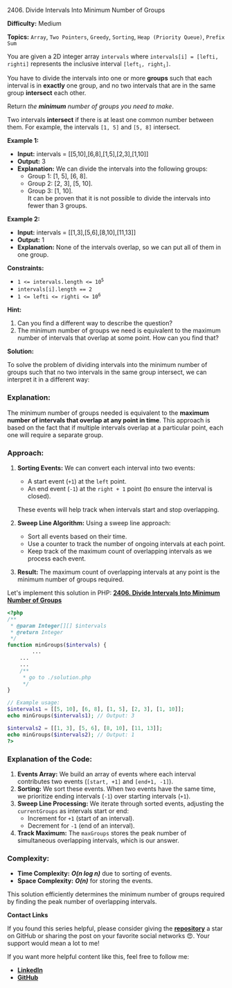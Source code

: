 2406\. Divide Intervals Into Minimum Number of Groups

**Difficulty:** Medium

**Topics:** `Array`, `Two Pointers`, `Greedy`, `Sorting`, `Heap (Priority Queue)`, `Prefix Sum`

You are given a 2D integer array `intervals` where `intervals[i] = [lefti, righti]` represents the inclusive interval <code>[left<sub>i</sub>, right<sub>i</sub>]</code>.

You have to divide the intervals into one or more **groups** such that each interval is in **exactly** one group, and no two intervals that are in the same group **intersect** each other.

Return _the **minimum** number of groups you need to make_.

Two intervals **intersect** if there is at least one common number between them. For example, the intervals `[1, 5]` and `[5, 8]` intersect.

**Example 1:**

- **Input:** intervals = [[5,10],[6,8],[1,5],[2,3],[1,10]]
- **Output:** 3
- **Explanation:** We can divide the intervals into the following groups:
  - Group 1: [1, 5], [6, 8].
  - Group 2: [2, 3], [5, 10].
  - Group 3: [1, 10].\
    It can be proven that it is not possible to divide the intervals into fewer than 3 groups.

**Example 2:**

- **Input:** intervals = [[1,3],[5,6],[8,10],[11,13]]
- **Output:** 1
- **Explanation:** None of the intervals overlap, so we can put all of them in one group.

**Constraints:**

- <code>1 <= intervals.length <= 10<sup>5</sup></code>
- `intervals[i].length == 2`
- <code>1 <= lefti <= righti <= 10<sup>6</sup></code>


**Hint:**
1. Can you find a different way to describe the question?
2. The minimum number of groups we need is equivalent to the maximum number of intervals that overlap at some point. How can you find that?



**Solution:**

To solve the problem of dividing intervals into the minimum number of groups such that no two intervals in the same group intersect, we can interpret it in a different way:

### Explanation:
The minimum number of groups needed is equivalent to the **maximum number of intervals that overlap at any point in time**. This approach is based on the fact that if multiple intervals overlap at a particular point, each one will require a separate group.

### Approach:
1. **Sorting Events:** We can convert each interval into two events:
    - A start event (`+1`) at the `left` point.
    - An end event (`-1`) at the `right + 1` point (to ensure the interval is closed).

   These events will help track when intervals start and stop overlapping.

2. **Sweep Line Algorithm:** Using a sweep line approach:
    - Sort all events based on their time.
    - Use a counter to track the number of ongoing intervals at each point.
    - Keep track of the maximum count of overlapping intervals as we process each event.

3. **Result:** The maximum count of overlapping intervals at any point is the minimum number of groups required.

Let's implement this solution in PHP: **[2406. Divide Intervals Into Minimum Number of Groups](https://github.com/mah-shamim/leet-code-in-php/tree/main/algorithms/002406-divide-intervals-into-minimum-number-of-groups/solution.php)**

```php
<?php
/**
 * @param Integer[][] $intervals
 * @return Integer
 */
function minGroups($intervals) {
        ...
    ...
    ...
    /**
     * go to ./solution.php
     */
}

// Example usage:
$intervals1 = [[5, 10], [6, 8], [1, 5], [2, 3], [1, 10]];
echo minGroups($intervals1); // Output: 3

$intervals2 = [[1, 3], [5, 6], [8, 10], [11, 13]];
echo minGroups($intervals2); // Output: 1
?>
```

### Explanation of the Code:

1. **Events Array:** We build an array of events where each interval contributes two events (`[start, +1]` and `[end+1, -1]`).
2. **Sorting:** We sort these events. When two events have the same time, we prioritize ending intervals (`-1`) over starting intervals (`+1`).
3. **Sweep Line Processing:** We iterate through sorted events, adjusting the `currentGroups` as intervals start or end:
    - Increment for `+1` (start of an interval).
    - Decrement for `-1` (end of an interval).
4. **Track Maximum:** The `maxGroups` stores the peak number of simultaneous overlapping intervals, which is our answer.

### Complexity:
- **Time Complexity:** _**O(n log n)**_ due to sorting of events.
- **Space Complexity:** _**O(n)**_ for storing the events.

This solution efficiently determines the minimum number of groups required by finding the peak number of overlapping intervals.

**Contact Links**

If you found this series helpful, please consider giving the **[repository](https://github.com/mah-shamim/leet-code-in-php)** a star on GitHub or sharing the post on your favorite social networks 😍. Your support would mean a lot to me!

If you want more helpful content like this, feel free to follow me:

- **[LinkedIn](https://www.linkedin.com/in/arifulhaque/)**
- **[GitHub](https://github.com/mah-shamim)**
